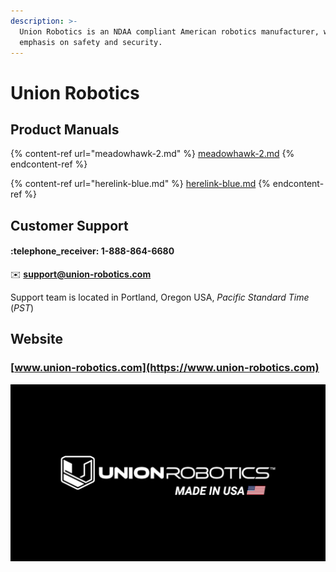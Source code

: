 ```yaml
---
description: >-
  Union Robotics is an NDAA compliant American robotics manufacturer, with
  emphasis on safety and security.
---
```


# Union Robotics

## Product Manuals

{% content-ref url="meadowhawk-2.md" %}
[meadowhawk-2.md](meadowhawk-2.md)
{% endcontent-ref %}

{% content-ref url="herelink-blue.md" %}
[herelink-blue.md](herelink-blue.md)
{% endcontent-ref %}

## Customer Support

#### :telephone\_receiver: 1-888-864-6680

:envelope: **support@union-robotics.com**

Support team is located in Portland, Oregon USA, _Pacific Standard Time_ (_PST_)

## Website

### [www.union-robotics.com](https://www.union-robotics.com)

![](../../../.gitbook/assets/UR-LOGO.jpeg)
